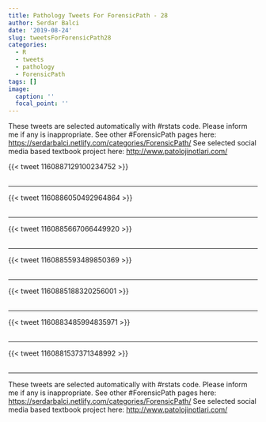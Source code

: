 ```yaml
---
title: Pathology Tweets For ForensicPath - 28
author: Serdar Balci
date: '2019-08-24'
slug: tweetsForForensicPath28
categories:
  - R
  - tweets
  - pathology
  - ForensicPath
tags: []
image:
  caption: ''
  focal_point: ''
---
```



These tweets are selected automatically with #rstats code. Please inform me if any is inappropriate.
See other #ForensicPath pages here: https://serdarbalci.netlify.com/categories/ForensicPath/ 
See selected social media based textbook project here: http://www.patolojinotlari.com/

{{< tweet 1160887129100234752 >}}
<br>
<br>
<hr>
{{< tweet 1160886050492964864 >}}
<br>
<br>
<hr>
{{< tweet 1160885667066449920 >}}
<br>
<br>
<hr>
{{< tweet 1160885593489850369 >}}
<br>
<br>
<hr>
{{< tweet 1160885188320256001 >}}
<br>
<br>
<hr>
{{< tweet 1160883485994835971 >}}
<br>
<br>
<hr>
{{< tweet 1160881537371348992 >}}
<br>
<br>
<hr>


These tweets are selected automatically with #rstats code. Please inform me if any is inappropriate.
See other #ForensicPath pages here: https://serdarbalci.netlify.com/categories/ForensicPath/ 
See selected social media based textbook project here: http://www.patolojinotlari.com/
